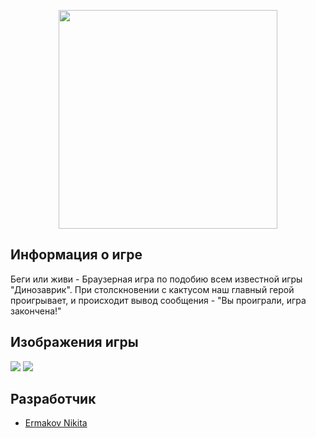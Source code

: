 <p align="center">
      <img src="http://x-lines.ru/letters/i/cyrillicdreamy/1982/0066CC/38/0/qj4shmmxqesse4mf.png" width="350">
</p>

## Информация о игре

Беги или живи - Браузерная игра по подобию всем известной игры "Динозаврик". При столскновении с кактусом наш главный герой проигрывает, и происходит вывод сообщения - 
"Вы проиграли, игра закончена!"

## Изображения игры

<p>
    <img src="https://i.ibb.co/C5KVq8J/photo-game1.png">
    <img src="https://i.ibb.co/QY2cxMQ/game2.png">
    
</p>

## Разработчик

- [Ermakov Nikita](https://github.com/agr0meow)
